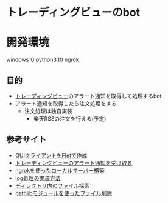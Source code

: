 # トレーディングビューのbot

# 開発環境

windows10
python3.10
ngrok

## 目的
- [トレーディングビュー](https://jp.tradingview.com/)のアラート通知を取得して処理するbot
- アラート通知を取得したら注文処理をする
    - 注文処理は独自実装
        - 楽天RSSの注文を行える(予定)

## 参考サイト
- [GUIクライアントをFletで作成](https://qiita.com/NasuPanda/items/48849d7f925784d6b6a0)
- [トレーディングビューのアラート通知を受け取る](https://note.com/mioka_/n/n62b2615ca1cc)
- [ngrokを使ったローカルサーバー構築](https://zenn.dev/yu1low/articles/459fc8023e80a2)
- [log処理の実装方法](https://qiita.com/FukuharaYohei/items/92795107032c8c0bfd19)
- [ディレクトリ内のファイル探索](https://note.nkmk.me/python-pathlib-iterdir-glob/)
- [pathlibモジュールを使ったファイル削除](https://www.javadrive.jp/python/file/index10.html)
